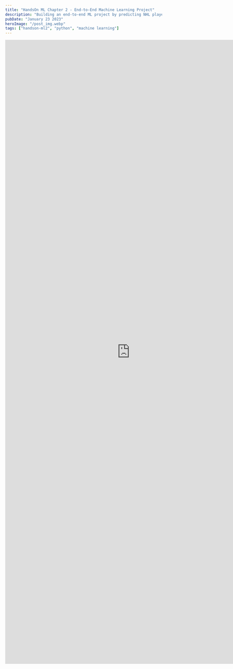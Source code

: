 ```yaml
---
title: "HandsOn ML Chapter 2 - End-to-End Machine Learning Project"
description: "Building an end-to-end ML project by predicting NHL player's salaries."
pubDate: "January 23 2023"
heroImage: "/post_img.webp"
tags: ["handson-ml2", "python", "machine learning"]
---
```


<p><iframe width="800px" height="2000px" style="border: 0px #e24a4a none;" src="https://alexistats.gitlab.io/notebooks-public/02_nhl_cap_hit_prediction.html" name="myiFrame" scrolling="yes" frameborder="1" marginheight="0px" marginwidth="0px" allowfullscreen="allowfullscreen"></iframe></p>